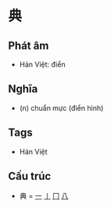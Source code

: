 # 典

## Phát âm
* Hán Việt: điển

## Nghĩa
* (n) chuẩn mực (điển hình)

## Tags
* Hán Việt

## Cấu trúc
* 典 = [一](一.md) [丨](丨.md) [冂](冂.md) [八](八.md)

<script>window.HANZI_FIELD='典';</script>